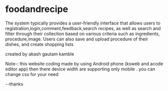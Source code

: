 # foodandrecipe
The system typically provides a user-friendly interface that allows users to registration,login,comment,feedback,search  recipes, as well as search and filter through their collection based on various criteria such as ingredients, procedure,image. Users can also save and upload procedure of their dishes, and create shopping lists 


created  by akash gautam kamble

Note-: this website coding made by using Android phone (ksweb and acode editor app) then there device width are supporting only mobile . you can change css for your need

 --thanks
